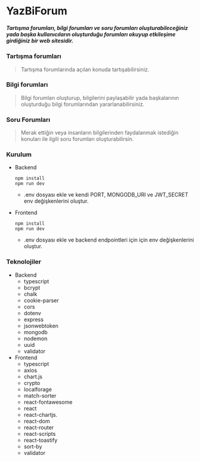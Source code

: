 # YazBiForum

##### Tartışma forumları, bilgi forumları ve soru forumları oluşturabileceğiniz yada başka kullanıcıların oluşturduğu forumları okuyup etkileşime girdiğiniz bir web sitesidir.

### Tartışma forumları

> Tartışma forumlarında açılan konuda tartışabilirsiniz.

### Bilgi forumları

> Bilgi forumları oluşturup, bilgilerini paylaşabilir yada
> başkalarının oluşturduğu bilgi forumlarından yararlanabilirsiniz.

### Soru Forumları

> Merak ettiğin veya insanların bilgilerinden faydalanmak
> istediğin konuları ile ilgili soru forumları oluşturabilirsin.

### Kurulum

- Backend

  ```shell
  npm install
  npm run dev
  ```

  - .env dosyası ekle ve kendi PORT, MONGODB_URI ve JWT_SECRET env değişkenlerini oluştur.

- Frontend
  ```shell
  npm install
  npm run dev
  ```
  - .env dosyası ekle ve backend endpointleri için için env değişkenlerini oluştur.

### Teknolojiler

- Backend
  - typescript
  - bcrypt
  - chalk
  - cookie-parser
  - cors
  - dotenv
  - express
  - jsonwebtoken
  - mongodb
  - nodemon
  - uuid
  - validator
- Frontend
  - typescript
  - axios
  - chart.js
  - crypto
  - localforage
  - match-sorter
  - react-fontawesome
  - react
  - react-chartjs.
  - react-dom
  - react-router
  - react-scripts
  - react-toastify
  - sort-by
  - validator
